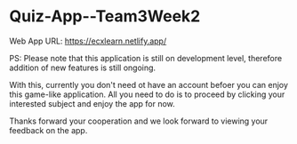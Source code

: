 # Quiz-App--Team3Week2

Web App URL: https://ecxlearn.netlify.app/

PS: Please note that this application is still on development level, therefore addition of new features is still ongoing.

With this, currently you don't need ot have an account befoer you can enjoy this game-like application. All you need to do is to proceed by clicking your interested subject and enjoy the app for now.

Thanks forward your cooperation and we look forward to viewing your feedback on the app.
